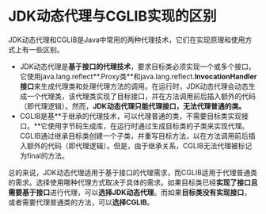 # JDK动态代理与CGLIB实现的区别

JDK动态代理和CGLIB是Java中常用的两种代理技术，它们在实现原理和使用方式上有一些区别。

+ JDK动态代理是**基于接口的代理技术**，要求目标类必须实现一个或多个接口。它使用java.lang.reflect**.Proxy类**和java.lang.reflect.**InvocationHandler接口**来生成代理类和处理代理方法的调用。在运行时，JDK动态代理会动态生成一个代理类，该代理类实现了目标接口，并在方法调用前后插入额外的代码（即代理逻辑）。然而，**JDK动态代理只能代理接口，无法代理普通的类。**
+ CGLIB是基**于继承的代理技术，可以代理普通的类，不需要目标类实现接口。**它使用字节码生成库，在运行时通过生成目标类的子类来实现代理。CGLIB通过继承目标类创建一个子类，并重写目标方法，以在方法调用前后插入额外的代码（即代理逻辑）。但是，由于继承关系，CGLIB无法代理被标记为final的方法。

总的来说，JDK动态代理适用于基于接口的代理需求，而CGLIB适用于代理普通类的需求。选择使用哪种代理方式取决于具体的需求。如果目标类已经**实现了接口且需要基于接口**进行代理，可以**选择JDK动态代理**。而如果**目标类没有实现接口**，或者需要代理普通类的方法，可以**选择CGLIB**。

